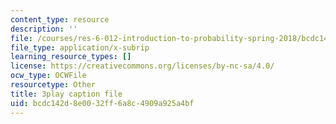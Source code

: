 ```yaml
---
content_type: resource
description: ''
file: /courses/res-6-012-introduction-to-probability-spring-2018/bcdc142d8e0032ff6a8c4909a925a4bf_uxVRfj60z98.srt
file_type: application/x-subrip
learning_resource_types: []
license: https://creativecommons.org/licenses/by-nc-sa/4.0/
ocw_type: OCWFile
resourcetype: Other
title: 3play caption file
uid: bcdc142d-8e00-32ff-6a8c-4909a925a4bf
---
```

